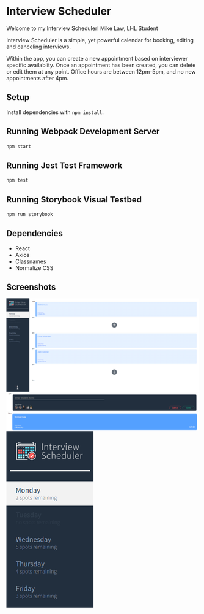 # Interview Scheduler

Welcome to my Interview Scheduler! Mike Law, LHL Student

Interview Scheduler is a simple, yet powerful calendar for booking, editing and canceling interviews.

Within the app, you can create a new appointment based on interviewer specific availablity. Once an appointment has been created, you can delete or edit them at any point. Office hours are between 12pm-5pm, and no new appointments after 4pm.

## Setup

Install dependencies with `npm install`.

## Running Webpack Development Server

```sh
npm start
```

## Running Jest Test Framework

```sh
npm test
```

## Running Storybook Visual Testbed

```sh
npm run storybook
```

## Dependencies

- React
- Axios
- Classnames
- Normalize CSS

## Screenshots

!["Home"](https://github.com/Law86/scheduler/blob/master/doc/screen1.png)
!["New Appointment"](https://github.com/Law86/scheduler/blob/master/doc/screen2%20-%20new%20appt.png)
!["Appointment Hover"](https://github.com/Law86/scheduler/blob/master/doc/screen%203%20-%20hover%20over%20edit%20delete.png)
!["Side Nav feat. Spots"](https://github.com/Law86/scheduler/blob/master/doc/Spots%20remaining.png)
